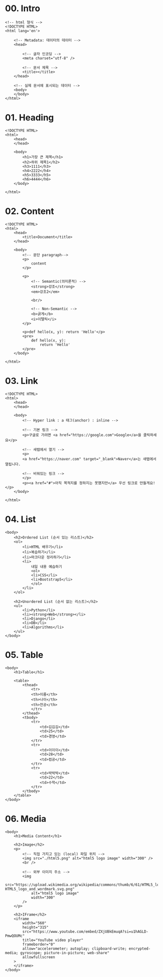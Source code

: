 # 00. Intro

    <!-- html 형식 -->
    <!DOCTYPE HTML>
    <html lang='en'>

        <!-- Metadata: 데이터의 데이터 -->
        <head>

            <!-- 글자 인코딩 -->
            <meta charset="utf-8" />

            <!-- 문서 제목 -->
            <title></title>
        </head>

        <!-- 실제 문서에 표시되는 데이터 -->
        <body>
        </body>
    </html>

# 01. Heading

    <!DOCTYPE HTML>
    <html>
        <head>
        </head>

        <body>
            <h1>가장 큰 제목</h1>
            <h2>하위 제목1</h2>
            <h3>1111</h3>
            <h4>2222</h4>
            <h5>3333</h5>
            <h6>4444</h6>
        </body>

    </html>

# 02. Content

    <!DOCTYPE HTML>
    <html>
        <head>
            <title>Document</title>
        </head>

        <body>
            <!-- 문단 paragraph-->
            <p>
                content
            </p>

            <p>
                <!-- Semantic(의미론적) -->
                <strong>강조</strong>
                <em>강조2</em>

                <br/>

                <!-- Non-Semantic -->
                <b>굵게</b>
                <i>이탤릭</i>
            </p>

            <p>def hello(x, y): return 'Hello'</p>
            <pre>
                def hello(x, y):
                    return 'Hello'
            </pre>
        </body>

    </html>

# 03. Link

    <!DOCTYPE HTML>
    <html>
        <head>
        </head>

        <body>
            <!-- Hyper link : a 태그(anchor) : inline -->

            <!-- 기본 링크 -->
            <p>구글로 가려면 <a href="https://google.com">Google</a>을 클릭하세요</p>

            <!-- 새탭에서 열기 -->
            <p>
            <a href="https://naver.com" target="_blank">Naver</a>는 새탭에서 열립니다.

            <!-- 비워있는 링크 -->
            </p>
            <p><a href="#">아직 목적지를 정하지는 못했지만</a> 우선 링크로 만들게요!</p>
        </body>

    </html>

# 04. List

    <body>
        <h2>Ordered List (순서 있는 리스트)</h2>
        <ol>
            <li>HTML 배우기</li>
            <li>복습하기</li>
            <li>마크다운 정리하기</li>
            <li>
                내일 내용 예습하기
                <ol>
                <li>CSS</li>
                <li>Bootstrap5</li>
                </ol>
            </li>
        </ol>

        <h2>Unordered List (순서 없는 리스트)</h2>
        <ul>
            <li>Python</li>
            <li><strong>Web</strong></li>
            <li>Django</li>
            <li>DB</li>
            <li>Algorithms</li>
        </ul>
    </body>

# 05. Table

    <body>
        <h1>Table</h1>

        <table>
            <thead>
                <tr>
                <th>이름</th>
                <th>나이</th>
                <th>전공</th>
                </tr>
            </thead>
            <tbody>
                <tr>
                    <td>김김김</td>
                    <td>25</td>
                    <td>경영</td>
                </tr>
                <tr>
                    <td>이이이</td>
                    <td>28</td>
                    <td>컴공</td>
                </tr>
                <tr>
                    <td>박박박</td>
                    <td>22</td>
                    <td>수학</td>
                </tr>
            </tbody>
        </table>
    </body>

# 06. Media

    <body>
        <h1>Media Content</h1>

        <h2>Image</h2>
        <p>
            <!-- 직접 가지고 있는 (local) 파일 위치 -->
            <img src="./html5.png" alt="html5 logo image" width="300" />
            <br />

            <!-- 외부 이미지 주소 -->
            <img
                src="https://upload.wikimedia.org/wikipedia/commons/thumb/6/61/HTML5_logo_and_wordmark.svg/240px-HTML5_logo_and_wordmark.svg.png"
                alt="html5 logo image"
                width="300"
            />
        </p>

        <h2>IFrame</h2>
        <iframe
            width="560"
            height="315"
            src="https://www.youtube.com/embed/ZXjUBkEmuqA?si=u1hAGLD-PmwQOUMc"
            title="YouTube video player"
            frameborder="0"
            allow="accelerometer; autoplay; clipboard-write; encrypted-media; gyroscope; picture-in-picture; web-share"
            allowfullscreen
        >
        </iframe>
    </body>
